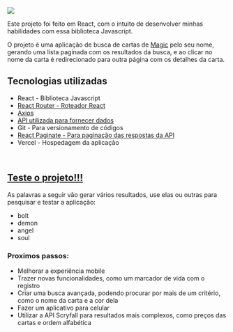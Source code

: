 <a href='https://planecards.vercel.app/'><img src='https://github.com/FelipeDH9/planecards/blob/main/src/assets/logos/planeCardsLogo.png'></a>

Este projeto foi feito em React, com o intuito de desenvolver minhas habilidades com essa biblioteca Javascript.

O projeto é uma aplicação de busca de cartas de <a href="https://magic.wizards.com/pt-BR">Magic</a> pelo seu nome, gerando uma lista paginada com os resultados da busca, e ao clicar no nome da carta é redirecionado para outra página com os detalhes da carta.

## Tecnologias utilizadas

<ul> 
  <li>React - Biblioteca Javascript</li>
  <li><a href="https://reactrouter.com/docs/en/v6/getting-started/overview" target="_blank">React Router - Roteador React</a></li>
  <li><a href="https://axios-http.com/ptbr/docs/intro" target="_blank">Axios</a></li>
  <li><a href="https://docs.magicthegathering.io/" target="_blank">API utilizada para fornecer dados</a></li>
  <li>Git - Para versionamento de códigos</li>
  <li><a href='https://www.npmjs.com/package/react-paginate' target"_blank">React Paginate - Para paginação das respostas da API</a></li>
  <li>Vercel - Hospedagem da aplicação</li>
</ul>
<br>
<h2><a href="https://planecards.vercel.app/">Teste o projeto!!!</a></h2>
<p>As palavras a seguir vão gerar vários resultados, use elas ou outras para pesquisar e testar a aplicação:</p>
<ul>
  <li>bolt</li>
  <li>demon</li>
  <li>angel</li>
  <li>soul</li>
</ul>


### Proximos passos:

<ul>
  <li>Melhorar a experiência mobile</li>
  <li>Trazer novas funcionalidades, como um marcador de vida com o registro</li>
  <li>Criar uma busca avançada, podendo procurar por mais de um critério, como o nome da carta e a cor dela</li>
  <li>Fazer um aplicativo para celular</li>
  <li>Utilizar a API Scryfall para resultados mais complexos, como preços das cartas e ordem alfabética</li>
</ul>

